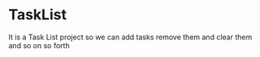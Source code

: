 # TaskList
It is a Task List project so we can add tasks remove them and clear them and so on so forth
